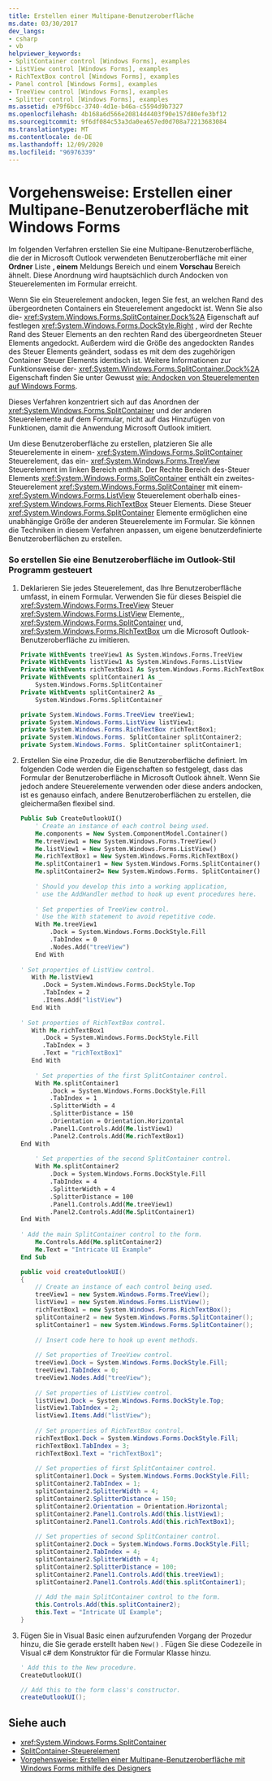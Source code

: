 ```yaml
---
title: Erstellen einer Multipane-Benutzeroberfläche
ms.date: 03/30/2017
dev_langs:
- csharp
- vb
helpviewer_keywords:
- SplitContainer control [Windows Forms], examples
- ListView control [Windows Forms], examples
- RichTextBox control [Windows Forms], examples
- Panel control [Windows Forms], examples
- TreeView control [Windows Forms], examples
- Splitter control [Windows Forms], examples
ms.assetid: e79f6bcc-3740-4d1e-b46a-c5594d9b7327
ms.openlocfilehash: 4b168a6d566e20814d4403f90e157d80efe3bf12
ms.sourcegitcommit: 9f6df084c53a3da0ea657ed0d708a72213683084
ms.translationtype: MT
ms.contentlocale: de-DE
ms.lasthandoff: 12/09/2020
ms.locfileid: "96976339"
---
```

# <a name="how-to-create-a-multipane-user-interface-with-windows-forms"></a>Vorgehensweise: Erstellen einer Multipane-Benutzeroberfläche mit Windows Forms
Im folgenden Verfahren erstellen Sie eine Multipane-Benutzeroberfläche, die der in Microsoft Outlook verwendeten Benutzeroberfläche mit einer **Ordner** Liste **, einem** Meldungs Bereich und einem **Vorschau** Bereich ähnelt. Diese Anordnung wird hauptsächlich durch Andocken von Steuerelementen im Formular erreicht.  
  
 Wenn Sie ein Steuerelement andocken, legen Sie fest, an welchen Rand des übergeordneten Containers ein Steuerelement angedockt ist. Wenn Sie also die- <xref:System.Windows.Forms.SplitContainer.Dock%2A> Eigenschaft auf festlegen <xref:System.Windows.Forms.DockStyle.Right> , wird der Rechte Rand des Steuer Elements an den rechten Rand des übergeordneten Steuer Elements angedockt. Außerdem wird die Größe des angedockten Randes des Steuer Elements geändert, sodass es mit dem des zugehörigen Container Steuer Elements identisch ist. Weitere Informationen zur Funktionsweise der- <xref:System.Windows.Forms.SplitContainer.Dock%2A> Eigenschaft finden Sie unter Gewusst [wie: Andocken von Steuerelementen auf Windows Forms](how-to-dock-controls-on-windows-forms.md).  
  
 Dieses Verfahren konzentriert sich auf das Anordnen der <xref:System.Windows.Forms.SplitContainer> und der anderen Steuerelemente auf dem Formular, nicht auf das Hinzufügen von Funktionen, damit die Anwendung Microsoft Outlook imitiert.  
  
 Um diese Benutzeroberfläche zu erstellen, platzieren Sie alle Steuerelemente in einem- <xref:System.Windows.Forms.SplitContainer> Steuerelement, das ein- <xref:System.Windows.Forms.TreeView> Steuerelement im linken Bereich enthält. Der Rechte Bereich des-Steuer Elements <xref:System.Windows.Forms.SplitContainer> enthält ein zweites-Steuerelement <xref:System.Windows.Forms.SplitContainer> mit einem- <xref:System.Windows.Forms.ListView> Steuerelement oberhalb eines- <xref:System.Windows.Forms.RichTextBox> Steuer Elements. Diese Steuer <xref:System.Windows.Forms.SplitContainer> Elemente ermöglichen eine unabhängige Größe der anderen Steuerelemente im Formular. Sie können die Techniken in diesem Verfahren anpassen, um eigene benutzerdefinierte Benutzeroberflächen zu erstellen.  
  
### <a name="to-create-an-outlook-style-user-interface-programmatically"></a>So erstellen Sie eine Benutzeroberfläche im Outlook-Stil Programm gesteuert  
  
1. Deklarieren Sie jedes Steuerelement, das Ihre Benutzeroberfläche umfasst, in einem Formular. Verwenden Sie für dieses Beispiel die <xref:System.Windows.Forms.TreeView> Steuer <xref:System.Windows.Forms.ListView> Elemente,, <xref:System.Windows.Forms.SplitContainer> und, <xref:System.Windows.Forms.RichTextBox> um die Microsoft Outlook-Benutzeroberfläche zu imitieren.  
  
    ```vb  
    Private WithEvents treeView1 As System.Windows.Forms.TreeView  
    Private WithEvents listView1 As System.Windows.Forms.ListView  
    Private WithEvents richTextBox1 As System.Windows.Forms.RichTextBox  
    Private WithEvents splitContainer1 As _  
        System.Windows.Forms.SplitContainer  
    Private WithEvents splitContainer2 As _  
        System.Windows.Forms.SplitContainer  
    ```  
  
    ```csharp  
    private System.Windows.Forms.TreeView treeView1;  
    private System.Windows.Forms.ListView listView1;  
    private System.Windows.Forms.RichTextBox richTextBox1;  
    private System.Windows.Forms. SplitContainer splitContainer2;  
    private System.Windows.Forms. SplitContainer splitContainer1;  
    ```  
  
2. Erstellen Sie eine Prozedur, die die Benutzeroberfläche definiert. Im folgenden Code werden die Eigenschaften so festgelegt, dass das Formular der Benutzeroberfläche in Microsoft Outlook ähnelt. Wenn Sie jedoch andere Steuerelemente verwenden oder diese anders andocken, ist es genauso einfach, andere Benutzeroberflächen zu erstellen, die gleichermaßen flexibel sind.  
  
    ```vb  
    Public Sub CreateOutlookUI()  
        ' Create an instance of each control being used.  
        Me.components = New System.ComponentModel.Container()  
        Me.treeView1 = New System.Windows.Forms.TreeView()  
        Me.listView1 = New System.Windows.Forms.ListView()  
        Me.richTextBox1 = New System.Windows.Forms.RichTextBox()  
        Me.splitContainer1 = New System.Windows.Forms.SplitContainer()  
        Me.splitContainer2= New System.Windows.Forms. SplitContainer()  
  
        ' Should you develop this into a working application,  
        ' use the AddHandler method to hook up event procedures here.  
  
        ' Set properties of TreeView control.  
        ' Use the With statement to avoid repetitive code.  
        With Me.treeView1  
            .Dock = System.Windows.Forms.DockStyle.Fill  
            .TabIndex = 0  
            .Nodes.Add("treeView")  
        End With  
  
    ' Set properties of ListView control.  
       With Me.listView1  
          .Dock = System.Windows.Forms.DockStyle.Top  
          .TabIndex = 2  
          .Items.Add("listView")  
       End With  
  
    ' Set properties of RichTextBox control.  
       With Me.richTextBox1  
          .Dock = System.Windows.Forms.DockStyle.Fill  
          .TabIndex = 3  
          .Text = "richTextBox1"  
       End With  
  
        ' Set properties of the first SplitContainer control.  
        With Me.splitContainer1  
            .Dock = System.Windows.Forms.DockStyle.Fill  
            .TabIndex = 1  
            .SplitterWidth = 4  
            .SplitterDistance = 150  
            .Orientation = Orientation.Horizontal  
            .Panel1.Controls.Add(Me.listView1)  
            .Panel2.Controls.Add(Me.richTextBox1)  
    End With  
  
        ' Set properties of the second SplitContainer control.  
        With Me.splitContainer2  
            .Dock = System.Windows.Forms.DockStyle.Fill  
            .TabIndex = 4  
            .SplitterWidth = 4  
            .SplitterDistance = 100  
            .Panel1.Controls.Add(Me.treeView1)  
            .Panel2.Controls.Add(Me.SplitContainer1)  
    End With  
  
    ' Add the main SplitContainer control to the form.  
        Me.Controls.Add(Me.splitContainer2)  
        Me.Text = "Intricate UI Example"  
    End Sub  
    ```  
  
    ```csharp  
    public void createOutlookUI()  
    {  
        // Create an instance of each control being used.  
        treeView1 = new System.Windows.Forms.TreeView();  
        listView1 = new System.Windows.Forms.ListView();  
        richTextBox1 = new System.Windows.Forms.RichTextBox();  
        splitContainer2 = new System.Windows.Forms.SplitContainer();  
        splitContainer1 = new System.Windows.Forms.SplitContainer();  
  
        // Insert code here to hook up event methods.  
  
        // Set properties of TreeView control.  
        treeView1.Dock = System.Windows.Forms.DockStyle.Fill;  
        treeView1.TabIndex = 0;  
        treeView1.Nodes.Add("treeView");  
  
        // Set properties of ListView control.  
        listView1.Dock = System.Windows.Forms.DockStyle.Top;  
        listView1.TabIndex = 2;  
        listView1.Items.Add("listView");  
  
        // Set properties of RichTextBox control.  
        richTextBox1.Dock = System.Windows.Forms.DockStyle.Fill;  
        richTextBox1.TabIndex = 3;  
        richTextBox1.Text = "richTextBox1";  
  
        // Set properties of first SplitContainer control.  
        splitContainer1.Dock = System.Windows.Forms.DockStyle.Fill;  
        splitContainer2.TabIndex = 1;  
        splitContainer2.SplitterWidth = 4;  
        splitContainer2.SplitterDistance = 150;  
        splitContainer2.Orientation = Orientation.Horizontal;  
        splitContainer2.Panel1.Controls.Add(this.listView1);  
        splitContainer2.Panel1.Controls.Add(this.richTextBox1);  
  
        // Set properties of second SplitContainer control.  
        splitContainer2.Dock = System.Windows.Forms.DockStyle.Fill;  
        splitContainer2.TabIndex = 4;  
        splitContainer2.SplitterWidth = 4;  
        splitContainer2.SplitterDistance = 100;  
        splitContainer2.Panel1.Controls.Add(this.treeView1);  
        splitContainer2.Panel1.Controls.Add(this.splitContainer1);  
  
        // Add the main SplitContainer control to the form.  
        this.Controls.Add(this.splitContainer2);  
        this.Text = "Intricate UI Example";  
    }  
    ```  
  
3. Fügen Sie in Visual Basic einen aufzurufenden Vorgang der Prozedur hinzu, die Sie gerade erstellt haben `New()` . Fügen Sie diese Codezeile in Visual c# dem Konstruktor für die Formular Klasse hinzu.  
  
    ```vb  
    ' Add this to the New procedure.  
    CreateOutlookUI()  
    ```  
  
    ```csharp  
    // Add this to the form class's constructor.  
    createOutlookUI();  
    ```  
  
## <a name="see-also"></a>Siehe auch

- <xref:System.Windows.Forms.SplitContainer>
- [SplitContainer-Steuerelement](splitcontainer-control-windows-forms.md)
- [Vorgehensweise: Erstellen einer Multipane-Benutzeroberfläche mit Windows Forms mithilfe des Designers](create-a-multipane-user-interface-with-wf-using-the-designer.md)
